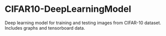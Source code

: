 # CIFAR10-DeepLearningModel
Deep learning model for training and testing images from CIFAR-10 dataset. Includes graphs and tensorboard data.
